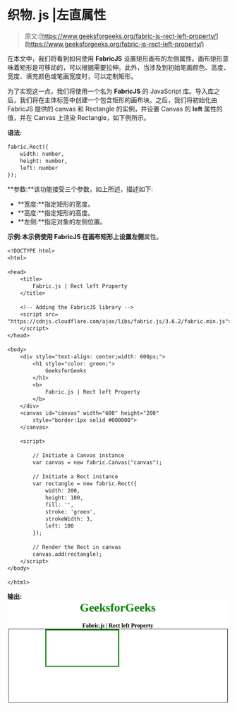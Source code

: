 # 织物. js |左直属性

> 原文:[https://www.geeksforgeeks.org/fabric-js-rect-left-property/](https://www.geeksforgeeks.org/fabric-js-rect-left-property/)

在本文中，我们将看到如何使用 **FabricJS** 设置矩形画布的左侧属性。画布矩形意味着矩形是可移动的，可以根据需要拉伸。此外，当涉及到初始笔画颜色、高度、宽度、填充颜色或笔画宽度时，可以定制矩形。

为了实现这一点，我们将使用一个名为 **FabricJS** 的 JavaScript 库。导入库之后，我们将在主体标签中创建一个包含矩形的画布块。之后，我们将初始化由 FabricJS 提供的 canvas 和 Rectangle 的实例，并设置 Canvas 的 **left** 属性的值，并在 Canvas 上渲染 Rectangle，如下例所示。

**语法:**

```
fabric.Rect({
    width: number,
    height: number,
    left: number
});
```

**参数:**该功能接受三个参数，如上所述，描述如下:

*   **宽度:**指定矩形的宽度。
*   **高度:**指定矩形的高度。
*   **左侧:**指定对象的左侧位置。

**示例:**本示例使用 FabricJS 在画布矩形上设置**左侧**属性。

```
<!DOCTYPE html> 
<html> 

<head> 
    <title> 
        Fabric.js | Rect left Property
    </title> 

    <!-- Adding the FabricJS library -->
    <script src= 
"https://cdnjs.cloudflare.com/ajax/libs/fabric.js/3.6.2/fabric.min.js"> 
    </script> 
</head> 

<body> 
    <div style="text-align: center;width: 600px;">  
        <h1 style="color: green;">  
            GeeksforGeeks  
        </h1>  
        <b>  
            Fabric.js | Rect left Property  
        </b>  
    </div>
    <canvas id="canvas" width="600" height="200"
        style="border:1px solid #000000"> 
    </canvas> 

    <script> 

        // Initiate a Canvas instance 
        var canvas = new fabric.Canvas("canvas"); 

        // Initiate a Rect instance 
        var rectangle = new fabric.Rect({ 
            width: 200,
            height: 100,
            fill: '', 
            stroke: 'green',
            strokeWidth: 3,
            left: 100
        }); 

        // Render the Rect in canvas 
        canvas.add(rectangle); 
    </script> 
</body> 

</html>
```

**输出:**
![](img/ed2c3a9c459ba5c38599d68a4b05cb26.png)